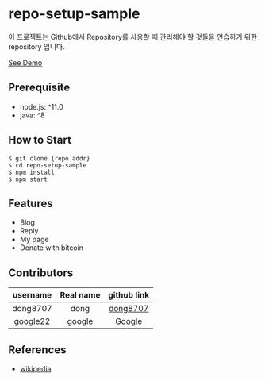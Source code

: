 # repo-setup-sample

이 프로젝트는 Github에서 Repository를 사용할 때 관리해야 할 것들을 연습하기 위한 repository 입니다.

[See Demo](https://github.com/DongHyos/repo-setup-sample)

## Prerequisite

- node.js: ^11.0
- java: ^8

## How to Start

```shell
$ git clone {repo addr}
$ cd repo-setup-sample
$ npm install
$ npm start
```

## Features

- Blog
- Reply
- My page
- Donate with bitcoin

## Contributors

|username|Real name|github link|
|:--:|:--:|:--:|
|dong8707|dong|[dong8707](https://github.com/DongHyos)|
|google22|google|[Google](https://www.google.com/)

## References

- [wikipedia](https://ko.wikipedia.org/)
